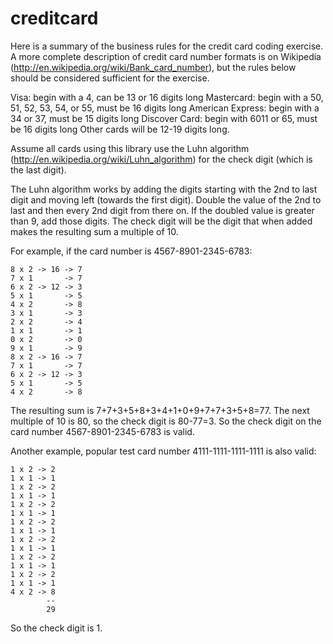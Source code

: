 creditcard
==========

Here is a summary of the business rules for the credit card coding exercise. A more complete description of credit card number formats is on Wikipedia (http://en.wikipedia.org/wiki/Bank_card_number), but the rules below should be considered sufficient for the exercise.

Visa: begin with a 4, can be 13 or 16 digits long
Mastercard: begin with a 50, 51, 52, 53, 54, or 55, must be 16 digits long
American Express: begin with a 34 or 37, must be 15 digits long
Discover Card: begin with 6011 or 65, must be 16 digits long
Other cards will be 12-19 digits long. 

Assume all cards using this library use the Luhn algorithm (http://en.wikipedia.org/wiki/Luhn_algorithm) for the check digit (which is the last digit).

The Luhn algorithm works by adding the digits starting with the 2nd to last digit and moving left (towards the first digit). Double the value of the 2nd to last and then every 2nd digit from there on. If the doubled value is greater than 9, add those digits. The check digit will be the digit that when added makes the resulting sum a multiple of 10.

For example, if the card number is 4567-8901-2345-6783:

    8 x 2 -> 16 -> 7  
    7 x 1       -> 7  
    6 x 2 -> 12 -> 3  
    5 x 1       -> 5  
    4 x 2       -> 8  
    3 x 1       -> 3  
    2 x 2       -> 4  
    1 x 1       -> 1  
    0 x 2       -> 0  
    9 x 1       -> 9  
    8 x 2 -> 16 -> 7  
    7 x 1       -> 7  
    6 x 2 -> 12 -> 3  
    5 x 1       -> 5  
    4 x 2       -> 8  

The resulting sum is 7+7+3+5+8+3+4+1+0+9+7+7+3+5+8=77. The next multiple of 10 is 80, so the check digit is 80-77=3.  So the check digit on the card number 4567-8901-2345-6783 is valid.

Another example, popular test card number 4111-1111-1111-1111 is also valid:

    1 x 2 -> 2  
    1 x 1 -> 1  
    1 x 2 -> 2  
    1 x 1 -> 1  
    1 x 2 -> 2  
    1 x 1 -> 1  
    1 x 2 -> 2  
    1 x 1 -> 1  
    1 x 2 -> 2  
    1 x 1 -> 1  
    1 x 2 -> 2  
    1 x 1 -> 1  
    1 x 2 -> 2  
    1 x 1 -> 1  
    4 x 2 -> 8  
            --  
            29  

So the check digit is 1.

